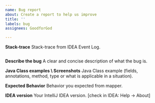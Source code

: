 ```yaml
---
name: Bug report
about: Create a report to help us improve
title: ''
labels: bug
assignees: GoodforGod

---
```


**Stack-trace**
Stack-trace from IDEA Event Log.

```log

```

**Describe the bug**
A clear and concise description of what the bug is.


**Java Class examples \ Screenshots**
Java Class example (fields, annotations, method, type or what is applicable in a situation).


**Expected Behavior**
Behavior you expected from mapper.


**IDEA version**
Your IntelliJ IDEA version. [check in IDEA: Help -> About]
